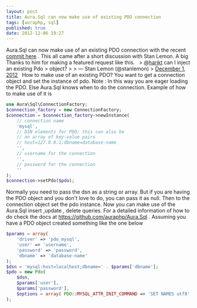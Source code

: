 ```yaml
---
layout: post
title: Aura.Sql can now make use of existing PDO connection
tags: [auraphp, sql]
published: true
date: 2012-12-06 19:27
---
```

Aura.Sql can now make use of an existing PDO connection with the recent [commit here](https://github.com/auraphp/Aura.Sql/commit/79284382ef6351d81719376063076c7e511c28fd) . This all came after a short discussion with Stan Lemon. A big Thanks to him for making a featured request like this.     > @[harikt](https://twitter.com/harikt) can I inject an existing Pdo > object? > > — Stan Lemon (@stanlemon) > [December 1, 2012](https://twitter.com/stanlemon/status/274708971217100800)     How to make use of an existing PDO?  You want to get a connection object and set the instance of pdo. Note : In this way you are eager loading the PDO. Else Aura.Sql knows when to do the connection. Example of how to make use of it is  

```php
use Aura\Sql\ConnectionFactory; 
$connection_factory = new ConnectionFactory; 
$connection = $connection_factory->newInstance( 
    // connection name 
    'mysql', 
    // DSN elements for PDO; this can also be 
    // an array of key-value pairs 
    // host=127.0.0.1;dbname=database-name 
    '', 
    // username for the connection 
    '', 
    // password for the connection 
    '' 
); 
$connection->setPdo($pdo); 
 ```

Normally you need to pass the dsn as a string or array. But if you are having the PDO object and you don't love to do, you can pass it as null. Then to the connection object set the pdo instance. Now you can make use of the Aura.Sql insert ,update , delete queries. For a detailed information of how to do check the docs at https://github.com/auraphp/Aura.Sql .  Assuming you have a PDO object created something like the one below  

```php
$params = array( 
    'driver' => 'pdo_mysql', 
    'user' => 'username', 
    'password' => 'password', 
    'dbname' => 'database-name' 
); 
$dsn = 'mysql:host=localhost;dbname=' . $params['dbname']; 
$pdo = new Pdo(
    $dsn, 
    $params['user'], 
    $params['password'], 
    $options = array( PDO::MYSQL_ATTR_INIT_COMMAND => 'SET NAMES utf8', ) 
); 
```
